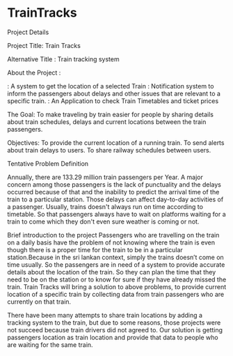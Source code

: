 # TrainTracks
Project Details 

Project Title: Train Tracks

Alternative Title : Train tracking system 

About the Project :

: A system to get the location of a selected Train 
: Notification system to inform the passengers about delays and other issues          that are relevant to a specific train.
: An Application to check Train Timetables and ticket prices 	

The Goal:
	To make traveling by train easier for people by sharing details about train schedules, delays and current locations between the train passengers.

Objectives:
	 To provide the current location of a running train.
	 To send alerts about train delays to users.
	 To share railway schedules between users.
	 
Tentative Problem Definition

Annually, there are 133.29 million train passengers per Year. A major concern among those passengers is the lack of punctuality and the delays occurred because of that and the inability to predict the arrival time of the train to a particular station. Those delays can affect day-to-day activities of a passenger. Usually, trains doesn't always run on time according to timetable. So that passengers always have to wait on platforms waiting for a train to come which they don't even sure weather is coming or not. 

Brief introduction to the project
Passengers who are travelling on the train on a daily basis have the problem of not knowing where the train is even though there is a proper time for the train to be in a particular station.Because in the sri lankan context, simply the trains doesn’t come on time usually. So the passengers are in need of a system to provide accurate details about the location of the train. So they can plan the time that they need to be on the station or to know for sure if they have already missed the train. Train Tracks will bring a solution to above problems, to provide current location of a specific train by collecting data from train passengers who are currently on that train.

There have been many attempts to share train locations by adding a tracking system to the train, but due to some reasons, those projects were not succeed because train drivers did not agreed to. Our solution is getting passengers location as train location and provide that data to people who are waiting for the same train. 

